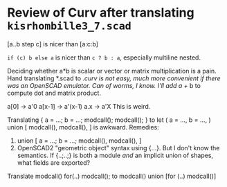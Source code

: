 # Review of Curv after translating `kisrhombille3_7.scad`

[a..b step c] is nicer than [a:c:b]

`if (c) b else a` is nicer than `c ? b : a`, especially multiline nested.

Deciding whether a*b is scalar or vector or matrix multiplication is a pain.
Hand translating *.scad to *.curv is not easy, much more convenient if there
was an OpenSCAD emulator. Can of worms, I know.
    I'll add a +* b to compute dot and matrix product.

a[0] -> a'0
a[x-1] -> a'(x-1)
a.x -> a'X
This is weird.

Translating
    {
        a = ...;
        b = ...;
        modcall();
        modcall();
    }
to
    let (
        a = ...,
        b = ...,
    )
    union [
        modcall(),
        modcall(),
    ]
is awkward.
Remedies:
 1. union [
        a = ...;
        b = ...;
        modcall(),
        modcall(),
    ]
 2. OpenSCAD2 "geometric object" syntax using {...}.
    But I don't know the semantics. If {..;..;} is both a module *and* an
    implicit union of shapes, what fields are exported?

Translate
    modcall() for(..) modcall();
to
    modcall() union [for (..) modcall()]
